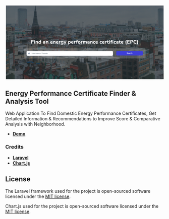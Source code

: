 <p align="center"><a href="http://ec2-3-141-195-42.us-east-2.compute.amazonaws.com/" target="_blank"><img src="https://raw.githubusercontent.com/ash-devz/app_epc/master/public/assets/images/epc-demo.png" width="500"></a></p>


## Energy Performance Certificate Finder & Analysis Tool

Web Application To Find Domestic Energy Performance Certificates, Get Detailed Information & Recommendations to Improve Score & Comparative Analysis with Neighborhood.

- **[Demo](http://ec2-3-141-195-42.us-east-2.compute.amazonaws.com/)**

### Credits

- **[Laravel](https://laravel.com/)**
- **[Chart.js](https://www.chartjs.org/)**

## License

The Laravel framework used for the project is open-sourced software licensed under the [MIT license](https://opensource.org/licenses/MIT).

Chart.js used for the project is open-sourced software licensed under the [MIT license](https://opensource.org/licenses/MIT).

